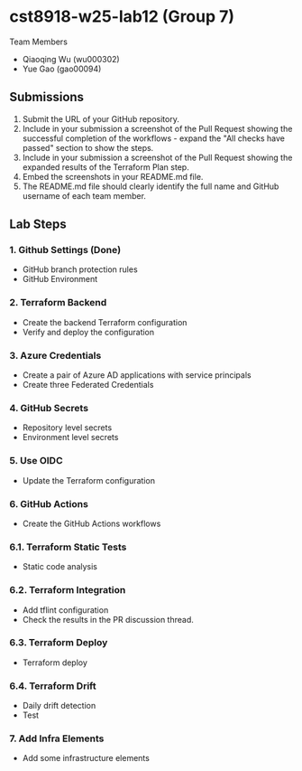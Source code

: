 # cst8918-w25-lab12 (Group 7)
Team Members
- Qiaoqing Wu (wu000302)
- Yue Gao (gao00094)
## Submissions
1. Submit the URL of your GitHub repository.
2. Include in your submission a screenshot of the Pull Request showing the successful completion of the workflows - expand the "All checks have passed" section to show the steps.
3. Include in your submission a screenshot of the Pull Request showing the expanded results of the Terraform Plan step.
4. Embed the screenshots in your README.md file.
5. The README.md file should clearly identify the full name and GitHub username of each team member.
## Lab Steps
### 1. Github Settings (Done)
- GitHub branch protection rules
- GitHub Environment
### 2. Terraform Backend
- Create the backend Terraform configuration
- Verify and deploy the configuration
### 3. Azure Credentials
- Create a pair of Azure AD applications with service principals
- Create three Federated Credentials
### 4. GitHub Secrets
- Repository level secrets
- Environment level secrets
### 5. Use OIDC
- Update the Terraform configuration
### 6. GitHub Actions
- Create the GitHub Actions workflows
### 6.1. Terraform Static Tests
- Static code analysis
### 6.2. Terraform Integration
- Add tflint configuration
- Check the results in the PR discussion thread.
### 6.3. Terraform Deploy
- Terraform deploy
### 6.4. Terraform Drift
- Daily drift detection
- Test
### 7. Add Infra Elements
- Add some infrastructure elements